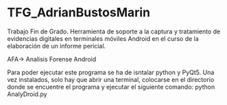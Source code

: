 # TFG_AdrianBustosMarin
Trabajo Fin de Grado. Herramienta de soporte a la captura y tratamiento de evidencias digitales en terminales móviles Android en el curso de la elaboración de un informe pericial.

AFA-> Analisis Forense Android

Para poder ejecutar este programa se ha de isntalar python y PyQt5.
Una vez instalados, solo hay que abrir una terminal, colocarse en el directorio donde se encuentre el programa y ejecutar el siguiente comando:
  python AnalyDroid.py
